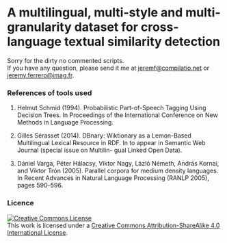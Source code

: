 # A multilingual, multi-style and multi-granularity dataset for cross-language textual similarity detection



Sorry for the dirty no commented scripts. <br/> If you have any question, please send it me at jeremf@compilatio.net or jeremy.ferrero@imag.fr.<br/>

### References of tools used

1.	Helmut Schmid (1994). 
	Probabilistic Part-of-Speech Tagging Using Decision Trees. 
	In Proceedings of the International Conference on New Methods in Language Processing.

2.	Gilles Sérasset (2014). 
	DBnary: Wiktionary as a Lemon-Based Multilingual Lexical Resource in RDF. 
	In to appear in Semantic Web Journal (special issue on Multilin- gual Linked Open Data).

3.	Dániel Varga, Péter Hálacsy, Viktor Nagy, Lázló Németh, András Kornai, and Viktor Trón (2005). 
	Parallel corpora for medium density languages. 
	In Recent Advances in Natural Language Processing (RANLP 2005), pages 590–596.

### Licence
<a rel="license" href="http://creativecommons.org/licenses/by-sa/4.0/"><img alt="Creative Commons License" style="border-width:0" src="https://i.creativecommons.org/l/by-sa/4.0/88x31.png" /></a><br />This work is licensed under a <a rel="license" href="http://creativecommons.org/licenses/by-sa/4.0/">Creative Commons Attribution-ShareAlike 4.0 International License</a>.
